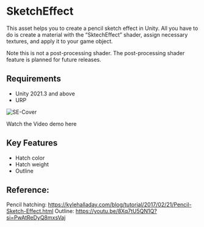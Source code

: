 # SketchEffect
This asset helps you to create a pencil sketch effect in Unity. All you have to do is create a material with the “SktechEffect” shader, assign necessary textures, and apply it to your game object. 

Note this is not a post-processing shader. The post-processing shader feature is planned for future releases.

## Requirements
- Unity 2021.3 and above
- URP

![SE-Cover](https://github.com/knowercoder/SketchEffect/assets/43854177/194f1a49-8d4a-4b88-8f08-d54f0b223d3b)

Watch the Video demo here

## Key Features
- Hatch color
- Hatch weight
- Outline

## Reference:
Pencil hatching: https://kylehalladay.com/blog/tutorial/2017/02/21/Pencil-Sketch-Effect.html
Outline: https://youtu.be/8Xq7tU5QN1Q?si=PwAtReDyQ8mxsVaj
